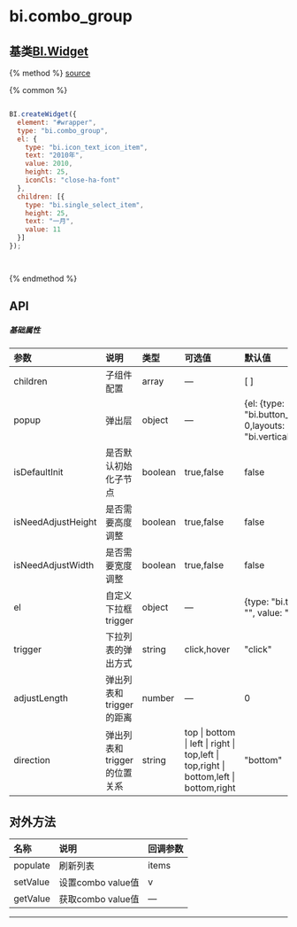 # bi.combo_group

## 基类[BI.Widget](/core/widget.md)

{% method %}
[source](https://jsfiddle.net/fineui/x32ue8xv/)

{% common %}
```javascript

BI.createWidget({
  element: "#wrapper",
  type: "bi.combo_group",
  el: {
    type: "bi.icon_text_icon_item",
    text: "2010年",
    value: 2010,
    height: 25,
    iconCls: "close-ha-font"
  },
  children: [{
    type: "bi.single_select_item",
    height: 25,
    text: "一月",
    value: 11
  }]
});




```

{% endmethod %}


## API
##### 基础属性
| 参数    | 说明           | 类型  | 可选值 | 默认值
| :------ |:-------------  | :-----| :----|:----
| children | 子组件配置 | array | — | [ ] |
| popup | 弹出层 | object | — |{el: {type: "bi.button_tree",chooseType: 0,layouts: [{type: "bi.vertical"}]}}|
| isDefaultInit | 是否默认初始化子节点 |boolean | true,false | false |
| isNeedAdjustHeight | 是否需要高度调整 | boolean | true,false | false |
| isNeedAdjustWidth | 是否需要宽度调整 | boolean | true,false | false |
| el | 自定义下拉框trigger | object | — |{type: "bi.text_button", text: "", value: ""}|
| trigger | 下拉列表的弹出方式  | string |  click,hover | "click" |
| adjustLength | 弹出列表和trigger的距离 | number | — | 0 |
| direction | 弹出列表和trigger的位置关系 | string | top &#124; bottom &#124; left &#124; right &#124; top,left &#124; top,right &#124; bottom,left &#124; bottom,right  | "bottom"|



## 对外方法
| 名称     | 说明                           |  回调参数     
| :------ |:-------------                  | :-----   
| populate | 刷新列表 | items  |
| setValue | 设置combo value值| v |
| getValue | 获取combo value值 | — |



---


